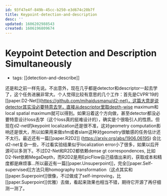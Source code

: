 ```yaml
---
id: 93f47e4f-849b-45cc-b250-e3d674c20b7f
title: Keypoint-detection-and-description
desc: ''
updated: 1606202988543
created: 1606196809674
---
```

# Keypoint Detection and Description Simultaneously

- tags: [[detection-and-describe]]

还是和之前一样先说。不出意外，现在几乎都是detector和descriptor一起去学了，这个任务进展非常大。个人觉得比较有意思的几个工作：首先是CVPR'19的[[paper.D2-Net]](<https://github.com/mihaidusmanu/d2-net)，这篇大意是说detector其实没必要特意去学，直接从descriptor里取depth-wise> maximum和local spatial maximum就可以得到。如果沿着这个方向做，甚至detector都没必要特意设计loss去学（这个loss真的挺难设计的），确实是个很吸引人的性质。但现在d2-net的keypoint localization还是很不准，这对geometry computation影响还是很大，所以如果用来做sfm或者slam这种对geometry很敏感的任务估计还不太行。最近还有一篇[[paper.R2D2]] (<https://arxiv.org/abs/1906.06195>) 会比d2-net复杂一些，不过看实验结果似乎localization error小了很多，如果以后开源可以多测下。不过D2-Net和R2D2都依赖dense gt correspondences, 比如D2-Net依赖MegaDepth，而R2D2是用EpicFlow自己插值出来的，获取成本和精度都是麻烦事...所以最近有一篇[[paper.Unsuperpoint]]，完全[[paper.Self-supervised]]方法只用homography transformation（这点其实和[[paper.Superpoint]]很像，不过做成了self-improving，比[[paper.Superpoint]]优雅）去做，看起来效果也相当不错，期待它开源了再仔细测一测了。

